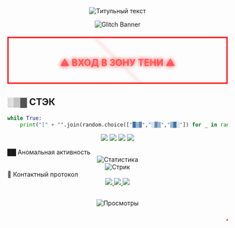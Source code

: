 <div align="center">
  <img src="https://readme-typing-svg.demolab.com?font=Roboto+Mono&size=30&duration=4000&pause=1000&color=FF0000&background=000000&center=true&vCenter=true&width=435&lines=%D0%9F%D0%BE%D0%B3%D1%80%D1%83%D0%B6%D0%B5%D0%BD%D0%B8%D0%B5+%D0%B2o+%D0%BC%D1%80%D0%B0%D0%BA;zx%D1%81ursed+%D1%8D%D1%81%D1%82%D0%B5%D1%82%D0%B8%D0%BA%D0%B0;0x000000+%D0%BD%D0%B0+%D1%8D%D0%BA%D1%80%D0%B0%D0%BD%D0%B5" alt="Титульный текст" />

  ![Glitch Banner](https://i.imgur.com/5u9yvQH.gif)

  <div style="border: 3px solid #ff0000; padding: 15px; margin: 20px 0; position: relative;">
    <div class="glitch-overlay"></div>
    <h2 style="color: #ff5555; text-shadow: 0 0 10px #ff0000;">⚠️ ВХОД В ЗОНУ ТЕНИ ⚠️</h2>
  </div>

  <style>
    .glitch-overlay {
      position: absolute;
      top: 0;
      left: 0;
      width: 100%;
      height: 100%;
      background: linear-gradient(45deg,
        transparent 48%,
        rgba(255,0,0,0.1) 50%,
        transparent 52%);
      animation: glitch 2s infinite linear;
      pointer-events: none;
    }

    @keyframes glitch {
      0% { opacity: 0.8; }
      50% { opacity: 0.3; }
      100% { opacity: 0.8; }
    }
  </style>
</div>

## ░▒▓ СТЭК
```python
while True:
    print("[" + "".join(random.choice(["█▒▓","░▓▒","▒█░"]) for _ in range(8)) + "]")
```
<p align="center"> <img src="https://img.shields.io/badge/-C%23-000000?style=flat-square&logo=c-sharp&logoColor=purple"/> <img src="https://img.shields.io/badge/-Python-000000?style=flat-square&logo=python&logoColor=#3776AB"/> <img src="https://img.shields.io/badge/-Rust-000000?style=flat-square&logo=rust&logoColor=#B7410E"/> <img src="https://img.shields.io/badge/-Linux-000000?style=flat-square&logo=linux&logoColor=white"/> </p>
██ Аномальная активность
<!-- Статистика с анимацией свечения --><div align="center"> <img src="https://github-readme-stats.vercel.app/api?username=ВАШ_НИК&show_icons=true&theme=dark&bg_color=000000&title_color=ff0000&icon_color=ff5555&border_color=ff0000" alt="Статистика"/> <br> <img src="https://github-readme-streak-stats.herokuapp.com?user=ВАШ_НИК&theme=dark&background=000000&border=FF0000&stroke=FF0000&ring=FF0000&fire=FF0000&currStreakNum=FFFFFF&sideNums=FFFFFF&currStreakLabel=FF0000&sideLabels=FF0000&dates=808080" alt="Стрик"/> </div>
📡 Контактный протокол
<div align="center"> <a href="https://t.me/ВАШ_НИК"> <img src="https://img.shields.io/badge/-Telegram-000000?style=for-the-badge&logo=telegram&logoColor=26A5E4"/> </a> <a href="mailto:ВАШ_EMAIL"> <img src="https://img.shields.io/badge/-Gmail-000000?style=for-the-badge&logo=gmail&logoColor=EA4335"/> </a> <a href="https://steamcommunity.com/id/ВАШ_НИК"> <img src="https://img.shields.io/badge/-Steam-000000?style=for-the-badge&logo=steam&logoColor=000000"/> </a> </div><div align="center" style="margin-top: 30px;"> <img src="https://komarev.com/ghpvc/?username=ВАШ_НИК&color=ff0000&style=flat-square" alt="Просмотры"/> </div>
<marquee style="color: #ff0000; font-size: 12px; margin-top: 20px;">⚠️ Система обнаружения аномалий: активна ⚠️</marquee>
